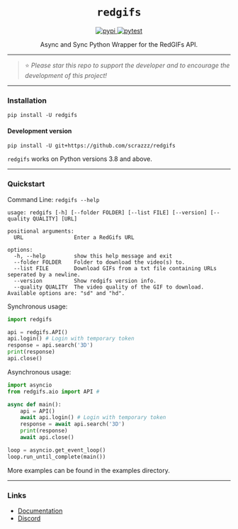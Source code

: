 <h1 align="center"> <code>redgifs</code> </h1>

<div align="center">
    <a href="https://pypi.org/project/redgifs">
        <img src="https://img.shields.io/pypi/v/redgifs.svg" alt="pypi">
    </a>
    <a href="https://github.com/scrazzz/redgifs/actions/workflows/test.yml">
        <img src="https://github.com/scrazzz/redgifs/actions/workflows/test.yml/badge.svg" alt="pytest">
    </a>
</div>

<p align="center"> Async and Sync Python Wrapper for the RedGIFs API. </p>

-----

> ⭐ _Please star this repo to support the developer and to encourage the development of this project!_

-----

### Installation
```
pip install -U redgifs
```

#### Development version
```
pip install -U git+https://github.com/scrazzz/redgifs
```

`redgifs` works on Python versions 3.8 and above.

-----

### Quickstart
Command Line:
`redgifs --help`
```console
usage: redgifs [-h] [--folder FOLDER] [--list FILE] [--version] [--quality QUALITY] [URL]

positional arguments:
  URL                Enter a RedGifs URL

options:
  -h, --help         show this help message and exit
  --folder FOLDER    Folder to download the video(s) to.
  --list FILE        Download GIFs from a txt file containing URLs seperated by a newline.
  --version          Show redgifs version info.
  --quality QUALITY  The video quality of the GIF to download. Available options are: "sd" and "hd".
```

Synchronous usage:
```py
import redgifs

api = redgifs.API()
api.login() # Login with temporary token
response = api.search('3D')
print(response)
api.close()
```

Asynchronous usage:
```py
import asyncio
from redgifs.aio import API #

async def main():
    api = API()
    await api.login() # Login with temporary token
    response = await api.search('3D')
    print(response)
    await api.close()

loop = asyncio.get_event_loop()
loop.run_until_complete(main())
```

More examples can be found in the examples directory.

-----

### Links
- [Documentation](https://redgifs.readthedocs.io)
- [Discord](https://discord.gg/yNsUTuXvzn)
